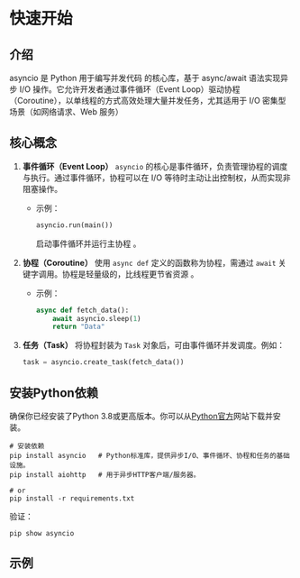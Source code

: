 # 快速开始

## 介绍

asyncio 是 Python 用于编写并发代码 的核心库，基于 async/await 语法实现异步 I/O 操作。它允许开发者通过事件循环（Event Loop）驱动协程（Coroutine），以单线程的方式高效处理大量并发任务，尤其适用于 I/O 密集型场景（如网络请求、Web 服务）

## 核心概念

1. **事件循环（Event Loop）**
   `asyncio` 的核心是事件循环，负责管理协程的调度与执行。通过事件循环，协程可以在 I/O 等待时主动让出控制权，从而实现非阻塞操作。

   - 示例：

     ```python
     asyncio.run(main())
     ```

      启动事件循环并运行主协程 。

2. **协程（Coroutine）**
   使用 `async def` 定义的函数称为协程，需通过 `await` 关键字调用。协程是轻量级的，比线程更节省资源 。

   - 示例：

     ```python
     async def fetch_data():
         await asyncio.sleep(1)
         return "Data"
     ```

3. **任务（Task）**
   将协程封装为 `Task` 对象后，可由事件循环并发调度。例如：

   ```python
   task = asyncio.create_task(fetch_data())
   ```

## 安装Python依赖

确保你已经安装了Python 3.8或更高版本。你可以从[Python官方](https://www.python.org/downloads/)网站下载并安装。

```shell
# 安装依赖
pip install asyncio   # Python标准库，提供异步I/O、事件循环、协程和任务的基础设施。
pip install aiohttp   # 用于异步HTTP客户端/服务器。

# or
pip install -r requirements.txt
```

验证：

```shell
pip show asyncio
```

## 示例


